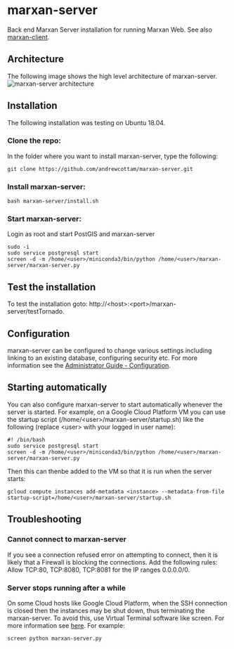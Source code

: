 # marxan-server
Back end Marxan Server installation for running Marxan Web. See also [marxan-client](https://github.com/marxanweb/marxan-client).

## Architecture
The following image shows the high level architecture of marxan-server. 
![marxan-server architecture](https://github.com/marxanweb/marxan-client/raw/master/architecture_client.png)  

## Installation
The following installation was testing on Ubuntu 18.04.     

### Clone the repo:  
In the folder where you want to install marxan-server, type the following:
```
git clone https://github.com/andrewcottam/marxan-server.git
```
### Install marxan-server:
```
bash marxan-server/install.sh
```

### Start marxan-server:
Login as root and start PostGIS and marxan-server
```
sudo -i
sudo service postgresql start
screen -d -m /home/<user>/miniconda3/bin/python /home/<user>/marxan-server/marxan-server.py
```

## Test the installation
To test the installation goto: http://\<host\>:\<port\>/marxan-server/testTornado.  
  
## Configuration  
marxan-server can be configured to change various settings including linking to an existing database, configuring security etc. For more information see the [Administrator Guide - Configuration](https://andrewcottam.github.io/marxan-web/documentation/docs_admin.html#configuration).  

## Starting automatically

You can also configure marxan-server to start automatically whenever the server is started. For example, on a Google Cloud Platform VM you can use the startup script (/home/\<user\>/marxan-server/startup.sh) like the following (replace \<user\> with your logged in user name):

```
#! /bin/bash
sudo service postgresql start
screen -d -m /home/<user>/miniconda3/bin/python /home/<user>/marxan-server/marxan-server.py
```

Then this can thenbe added to the VM so that it is run when the server starts:

```
gcloud compute instances add-metadata <instance> --metadata-from-file startup-script=/home/<user>/marxan-server/startup.sh
```

## Troubleshooting
### Cannot connect to marxan-server
If you see a connection refused error on attempting to connect, then it is likely that a Firewall is blocking the connections. Add the following rules: Allow TCP:80, TCP:8080, TCP:8081 for the IP ranges 0.0.0.0/0. 

### Server stops running after a while
On some Cloud hosts like Google Cloud Platform, when the SSH connection is closed then the instances may be shut down, thus terminating the marxan-server. To avoid this, use Virtual Terminal software like screen. For more information see [here](https://www.tecmint.com/keep-remote-ssh-sessions-running-after-disconnection/).  For example:  

```
screen python marxan-server.py
```
